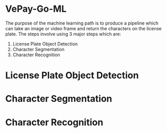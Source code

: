 # VePay-Go-ML
The purpose of the machine learning path is to produce a pipeline which can take an image or video frame and return the characters on the license plate. The steps involve using 3 major steps which are:
1. License Plate Object Detection
2. Character Segmentation
3. Character Recognition

# License Plate Object Detection
# Character Segmentation
# Character Recognition
